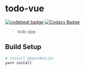 # todo-vue

[![codebeat badge](https://codebeat.co/badges/a3d2e743-7dbe-45cd-8a75-7a1157098ed2)](https://codebeat.co/projects/github-com-moddi3-todo-vue-master)
[![Codacy Badge](https://api.codacy.com/project/badge/Grade/92a9968dbf014aa7864a3c813de050b6)](https://www.codacy.com/app/moddi3/todo-vue?utm_source=github.com&utm_medium=referral&utm_content=moddi3/todo-vue&utm_campaign=badger)

> todo app

## Build Setup

``` bash
# install dependencies
yarn install
